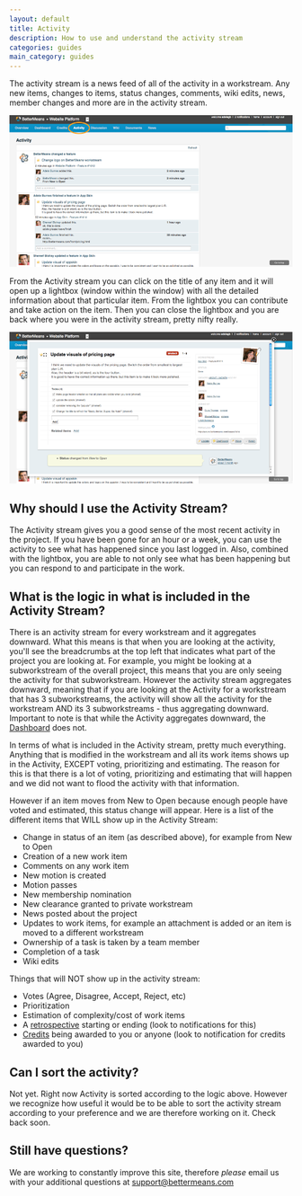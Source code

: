 ```yaml
---
layout: default
title: Activity
description: How to use and understand the activity stream
categories: guides
main_category: guides
---
```


The activity stream is a news feed of all of the activity in a workstream. Any new items, changes to items, status changes, comments, wiki edits, news, member changes and more are in the activity stream. 

![](/images/Activity2-f.png)

From the Activity stream you can click on the title of any item and it will open up a lightbox (window within the window) with all the detailed information about that particular item. From the lightbox you can contribute and take action on the item. Then you can close the lightbox and you are back where you were in the activity stream, pretty nifty really. 

![](/images/activity-lightbox-f.png)

Why should I use the Activity Stream?
-------------------------------------

The Activity stream gives you a good sense of the most recent activity in the project. If you have been gone for an hour or a week, you can use the activity to see what has happened since you last logged in. Also, combined with the lightbox, you are able to not only see what has been happening but you can respond to and participate in the work.

What is the logic in what is included in the Activity Stream?
-------------------------------------------------------------

There is an activity stream for every workstream and it aggregates downward. What this means is that when you are looking at the activity, you'll see the breadcrumbs at the top left that indicates what part of the project you are looking at. For example, you might be looking at a subworkstream of the overall project, this means that you are only seeing the activity for that subworkstream. However the activity stream aggregates downward, meaning that if you are looking at the Activity for a workstream that has 3 subworkstreams, the activity will show all the activity for the workstream AND its 3 subworkstreams - thus aggregating downward. Important to note is that while the Activity aggregates downward, the [Dashboard](/dashboard) does not.

In terms of what is included in the Activity stream, pretty much everything. Anything that is modified in the workstream and all its work items shows up in the Activity, EXCEPT voting, prioritizing and estimating. The reason for this is that there is a lot of voting, prioritizing and estimating that will happen and we did not want to flood the activity with that information. 

However if an item moves from New to Open because enough people have voted and estimated, this status change will appear. Here is a list of the different items that WILL show up in the Activity Stream:

* Change in status of an item (as described above), for example from New to Open
* Creation of a new work item
* Comments on any work item
* New motion is created
* Motion passes
* New membership nomination
* New clearance granted to private workstream
* News posted about the project
* Updates to work items, for example an attachment is added or an item is moved to a different workstream
* Ownership of a task is taken by a team member
* Completion of a task
* Wiki edits

Things that will NOT show up in the activity stream:

* Votes (Agree, Disagree, Accept, Reject, etc)
* Prioritization
* Estimation of complexity/cost of work items
* A [retrospective](/retros) starting or ending (look to notifications for this)
* [Credits](/credits) being awarded to you or anyone (look to notification for credits awarded to you)


Can I sort the activity?
------------------------

Not yet. Right now Activity is sorted according to the logic above. However we recognize how useful it would be to be able to sort the activity stream according to your preference and we are therefore working on it. Check back soon.

Still have questions? 
---------------------

We are working to constantly improve this site, therefore _please_ email us with your additional questions at <a href="mailto:support@bettermeans.com">support@bettermeans.com</a>